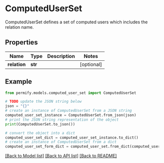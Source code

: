 # ComputedUserSet

ComputedUserSet defines a set of computed users which includes the relation name.

## Properties

Name | Type | Description | Notes
------------ | ------------- | ------------- | -------------
**relation** | **str** |  | [optional] 

## Example

```python
from permify.models.computed_user_set import ComputedUserSet

# TODO update the JSON string below
json = "{}"
# create an instance of ComputedUserSet from a JSON string
computed_user_set_instance = ComputedUserSet.from_json(json)
# print the JSON string representation of the object
print(ComputedUserSet.to_json())

# convert the object into a dict
computed_user_set_dict = computed_user_set_instance.to_dict()
# create an instance of ComputedUserSet from a dict
computed_user_set_form_dict = computed_user_set.from_dict(computed_user_set_dict)
```
[[Back to Model list]](../README.md#documentation-for-models) [[Back to API list]](../README.md#documentation-for-api-endpoints) [[Back to README]](../README.md)


